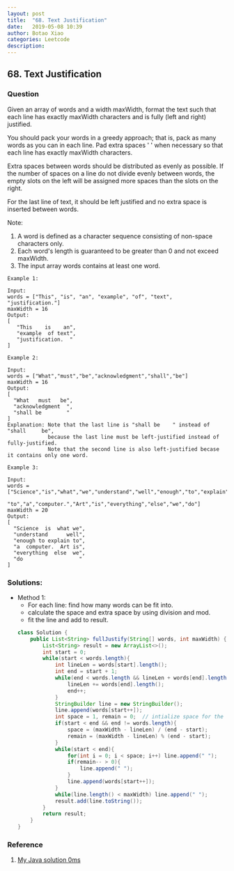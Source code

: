 ```yaml
---
layout: post
title:  "68. Text Justification"
date:   2019-05-08 10:39
author: Botao Xiao
categories: Leetcode
description:
---
```

## 68. Text Justification

### Question
Given an array of words and a width maxWidth, format the text such that each line has exactly maxWidth characters and is fully (left and right) justified.

You should pack your words in a greedy approach; that is, pack as many words as you can in each line. Pad extra spaces ' ' when necessary so that each line has exactly maxWidth characters.

Extra spaces between words should be distributed as evenly as possible. If the number of spaces on a line do not divide evenly between words, the empty slots on the left will be assigned more spaces than the slots on the right.

For the last line of text, it should be left justified and no extra space is inserted between words.

Note:
1. A word is defined as a character sequence consisting of non-space characters only.
2. Each word's length is guaranteed to be greater than 0 and not exceed maxWidth.
3. The input array words contains at least one word.

```
Example 1:

Input:
words = ["This", "is", "an", "example", "of", "text", "justification."]
maxWidth = 16
Output:
[
   "This    is    an",
   "example  of text",
   "justification.  "
]

Example 2:

Input:
words = ["What","must","be","acknowledgment","shall","be"]
maxWidth = 16
Output:
[
  "What   must   be",
  "acknowledgment  ",
  "shall be        "
]
Explanation: Note that the last line is "shall be    " instead of "shall     be",
             because the last line must be left-justified instead of fully-justified.
             Note that the second line is also left-justified becase it contains only one word.

Example 3:

Input:
words = ["Science","is","what","we","understand","well","enough","to","explain",
         "to","a","computer.","Art","is","everything","else","we","do"]
maxWidth = 20
Output:
[
  "Science  is  what we",
  "understand      well",
  "enough to explain to",
  "a  computer.  Art is",
  "everything  else  we",
  "do                  "
]
```



### Solutions:
* Method 1: 
    * For each line: find how many words can be fit into.
    * calculate the space and extra space by using division and mod.
    * fit the line and add to result.
    ```Java
    class Solution {
        public List<String> fullJustify(String[] words, int maxWidth) {
            List<String> result = new ArrayList<>();
            int start = 0;
            while(start < words.length){
                int lineLen = words[start].length();
                int end = start + 1;
                while(end < words.length && lineLen + words[end].length() + end - start <= maxWidth){
                    lineLen += words[end].length();
                    end++;
                }
                StringBuilder line = new StringBuilder();
                line.append(words[start++]);
                int space = 1, remain = 0;  // intialize space for the last line.
                if(start < end && end != words.length){
                    space = (maxWidth - lineLen) / (end - start);
                    remain = (maxWidth - lineLen) % (end - start);
                }
                while(start < end){
                    for(int i = 0; i < space; i++) line.append(" ");
                    if(remain-- > 0){
                        line.append(" ");
                    }
                    line.append(words[start++]);
                }
                while(line.length() < maxWidth) line.append(" ");
                result.add(line.toString());
            }
            return result;
        }
    }
    ```

### Reference
1. [My Java solution 0ms](https://leetcode.com/problems/text-justification/discuss/277618/My-Java-solution-0ms)